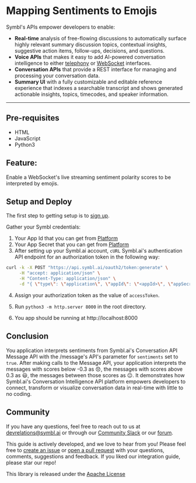 # Mapping Sentiments to Emojis


Symbl's APIs empower developers to enable: 
- **Real-time** analysis of free-flowing discussions to automatically surface highly relevant summary discussion topics, contextual insights, suggestive action items, follow-ups, decisions, and questions.
- **Voice APIs** that makes it easy to add AI-powered conversation intelligence to either [telephony][telephony] or [WebSocket][websocket] interfaces.
- **Conversation APIs** that provide a REST interface for managing and processing your conversation data.
- **Summary UI** with a fully customizable and editable reference experience that indexes a searchable transcript and shows generated actionable insights, topics, timecodes, and speaker information.

<hr />

## Pre-requisites

* HTML
* JavaScript
* Python3


## Feature:
Enable a WebSocket's live streaming sentiment polarity scores to be interpreted by emojis. 

## Setup and Deploy
The first step to getting setup is to [sign up][signup]. 

Gather your Symbl credentials:
1. Your App Id that you can get from [Platform](https://platform.symbl.ai)
2. Your App Secret that you can get from [Platform](https://platform.symbl.ai)
3. After setting up your Symbl.ai account, `cURL` Symbl.ai's authentication API endpoint for an authorization token in the following way:

```bash
curl -k -X POST "https://api.symbl.ai/oauth2/token:generate" \
     -H "accept: application/json" \
     -H "Content-Type: application/json" \
     -d "{ \"type\": \"application\", \"appId\": \"<appId>\", \"appSecret\": \"<appSecret>\"}"
```

4. Assign your authorization token as the value of `accessToken`. 

5. Run `python3 -m http.server 8000` in the root directory. 

6. You app should be running at http://localhost:8000


## Conclusion
You application interprets sentiments from Symbl.ai's Conversation API Message API with the /message's API's parameter for `sentiments` set to `true`. After making calls to the Message API, your application interprets the messages with scores below -0.3 as 😞, the messages with scores above 0.3 as 😃, the messages between those scores as 😐. It demonstrates how Symbl.ai's Conversation Intelligence API platform empowers developers to connect, transform or visualize conversation data in real-time with little to no coding. 

## Community

If you have any questions, feel free to reach out to us at devrelations@symbl.ai or through our [Community Slack][slack] or our [forum][developer_community].

This guide is actively developed, and we love to hear from you! Please feel free to [create an issue][issues] or [open a pull request][pulls] with your questions, comments, suggestions and feedback.  If you liked our integration guide, please star our repo!

This library is released under the [Apache License][license]

[license]: LICENSE.txt
[telephony]: https://docs.symbl.ai/docs/telephony/overview/post-api
[websocket]: https://docs.symbl.ai/docs/streamingapi/overview/introduction
[developer_community]: https://community.symbl.ai/?_ga=2.134156042.526040298.1609788827-1505817196.1609788827
[slack]: https://join.slack.com/t/symbldotai/shared_invite/zt-4sic2s11-D3x496pll8UHSJ89cm78CA
[signup]: https://platform.symbl.ai/?_ga=2.63499307.526040298.1609788827-1505817196.1609788827
[issues]: https://github.com/symblai/symbl-for-zoom/issues
[pulls]: https://github.com/symblai/symbl-for-zoom/pulls